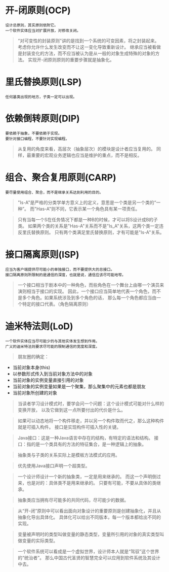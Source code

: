 # 开-闭原则(OCP)
	设计总原则，其实原则依附它。
	一个软件实体应当对扩展开放，对修改关闭。
	
> “对可变性的封装原则”讲的是找到一个系统的可变因素，将之封装起来。
 考虑你允许什么发生改变而不让这一变化导致重新设计。
继承应当被看做是封装变化的方法，而不应当被认为是从一般的对象生成特殊的对象的方法。
实现开-闭原则原则的重要步骤就是抽象化。

# 里氏替换原则(LSP)
	任何基类出现的地方，子类一定可以出现。
	
# 依赖倒转原则(DIP)
	要依赖于抽象，不要依赖于实现。
	要针对接口编程，不要针对实现编程。
> 从复用的角度来看，高层次（抽象层次）的模块是设计者应当复用的。
同样，最重要的宏观业务逻辑也应当是维护的重点，而不是相反。
	
# 组合、聚合复用原则(CARP)
	要尽量使用组合、聚合，而不是继承关系达到利用的目的。
> "Is-A"是严格的分类学单方意义上的定义，意思是一个类是另一个类的“一种”。
而"Has-A"则不同，它表示某一个角色具有某一项责任。

> 只有当每一个S在任务情况下都是一种B的时候，才可以将S设计成B的子类。
如果两个类的关系是"Has-A"关系而不是"Is_A"关系，这两个类一定违反里氏替换原则。
只有两个类满足里氏替换原则，才有可能是"Is-A"关系。
	
# 接口隔离原则(ISP)
	应当为客户端提供尽可能小的单独接口，而不要提供大的总接口。
	接口隔离原则所限制的是通信的深度，也就是说，通信应该尽可能地窄。
> 一个接口相当于剧本中的一种角色，而些角色在一个舞台上由哪一个演员来演则相当于接口的实现。
因此，一个接口应当简单地代表一个角色，而不是多个角色。如果系统涉及到多个角色的话，
那么每一个角色都应当由一个特定的接口代表。（角色隔离原则）

# 迪米特法则(LoD)
	一个软件实体应当尽可能少的与其他实体发生想到作用。
	广义的迪米特法则要求尽可能的限制通信的宽度和深度。
> 朋友圈的确定：
- 当前对象本身(this)
- 以参数形式传入到当前对象方法中的对象
- 当前对象的实例变量直接引用的对象
- 当前对象的实例变量如果是一个聚集，那么聚集中的元素也都是朋友
- 当前对象所创建的对象
	
> 当读者学习设计模式时，要学会问一个问题：这个设计模式可能对什么样的变换开放，
以及它做到这一点所要付出的代价是什么。

> 如果可以动态地将一个构件移走，并以另一个构件取而代之，那么这种构件就是可插入构件。
接口是实现构件可插入性的关键。

> Java接口：这是一种Java语言中存在的结构，有特定的语法和结构。
 接口：指的是一个类具有的方法的特征集合，是一种逻辑上的抽象。
 
> 抽象类与子类的关系实际上是模板方法模式的应用。

> 优先使用Java接口声明一个超类型。

> 一个设计师设计一个新的抽象类，一定是用来继承的。
而这一个声明倒过来，也是对的：具体类不是用来继承的。
只要有可能，不要从具体的类继承。

> 抽象类应当拥有尽可能多的共同代码，尽可能少的数据。

> 从“开-闭”原则中可以看出面向对象设计的重要原则是创建抽象化，并且从抽象化导出具体化。
具体化可以给出不同版本，每一个版本都给出不同的实现。

> 变量被声明时的类型叫做变量的静态类型，变量所引用的对象的真实类型叫做变量的实际类型。

> 一个软件系统可以看成是一个虚拟世界，设计师本人就是“驾驭”这个世界的“统治者”。
那么中国古代圣贤的智慧完全可以应用到软件系统及其设计中去。

